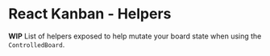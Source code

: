# React Kanban - Helpers

**WIP** List of helpers exposed to help mutate your board state when using the `ControlledBoard`.